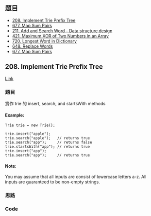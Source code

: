 ## 題目

* [208. Implement Trie Prefix Tree](https://leetcode.com/problems/implement-trie-prefix-tree/)
* [677. Map Sum Pairs](https://leetcode.com/problems/map-sum-pairs/)
* [211. Add and Search Word - Data structure design](https://leetcode.com/problems/add-and-search-word-data-structure-design/)
* [421. Maximum XOR of Two Numbers in an Array](https://leetcode.com/problems/maximum-xor-of-two-numbers-in-an-array/)
* [720. Longest Word in Dictionary](https://leetcode.com/problems/longest-word-in-dictionary/)
* [648. Replace Words](https://leetcode.com/problems/replace-words/)
* [677. Map Sum Pairs](https://leetcode.com/problems/map-sum-pairs/discuss/?currentPage=1&orderBy=hot&query=)

## 208. Implement Trie Prefix Tree

[Link](https://leetcode.com/problems/implement-trie-prefix-tree/)

### 題目

實作 trie 的 insert, search, and startsWith methods

#### Example:

```
Trie trie = new Trie();

trie.insert("apple");
trie.search("apple");   // returns true
trie.search("app");     // returns false
trie.startsWith("app"); // returns true
trie.insert("app");   
trie.search("app");     // returns true
```

#### Note:

You may assume that all inputs are consist of lowercase letters a-z.
All inputs are guaranteed to be non-empty strings.

### 思路


###  Code

```javascript
```
